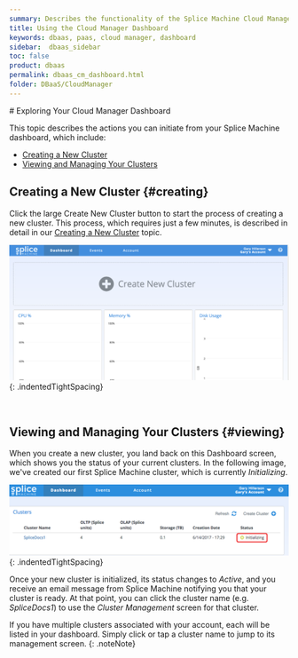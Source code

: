 ```yaml
---
summary: Describes the functionality of the Splice Machine Cloud Manager Dashboard
title: Using the Cloud Manager Dashboard
keywords: dbaas, paas, cloud manager, dashboard
sidebar:  dbaas_sidebar
toc: false
product: dbaas
permalink: dbaas_cm_dashboard.html
folder: DBaaS/CloudManager
---
```

<section>
<div class="TopicContent" data-swiftype-index="true" markdown="1">
# Exploring Your Cloud Manager Dashboard

This topic describes the actions you can initiate from your
Splice Machine dashboard, which include:

* [Creating a New Cluster](#creating)
* [Viewing and Managing Your Clusters](#viewing)

## Creating a New Cluster   {#creating}

Click the large <span class="ConsoleLink">Create New Cluster</span>
button to start the process of creating a new cluster. This process,
which requires just a few minutes, is described in detail in our
[Creating a New Cluster](dbaas_cm_initialstartup.html) topic.

![](images/InitialDashboard.png){: .indentedTightSpacing}

 

## Viewing and Managing Your Clusters   {#viewing}

When you create a new cluster, you land back on this Dashboard screen,
which shows you the status of your current clusters. In the following
image, we've created our first Splice Machine cluster, which is
currently *Initializing*.

![](images/JustCreatedDashboard.png){: .indentedTightSpacing}

Once your new cluster is initialized, its status changes to *Active*,
and you receive an email message from Splice Machine notifying you that
your cluster is ready. At that point, you can click the cluster name
(e.g. *SpliceDocs1*) to use the *Cluster Management* screen for that
cluster.

If you have multiple clusters associated with your account, each will be
listed in your dashboard. Simply click or tap a cluster name to jump to
its management screen.
{: .noteNote}

</div>
</section>

